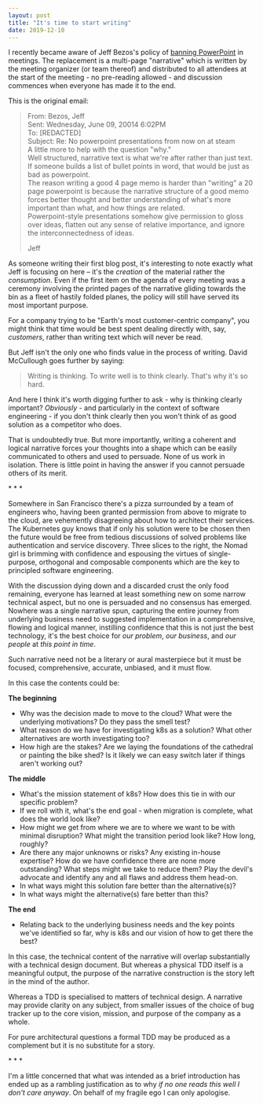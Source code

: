 ```yaml
--- 
layout: post 
title: "It's time to start writing" 
date: 2019-12-10 
--- 
```

 
I recently became aware of Jeff Bezos's policy of [banning PowerPoint](https://web.archive.org/web/20150730231457/https://blog.hirevue.com/sales/what-i-learned-from-jeff-bezos-about-sales-management) in meetings. The replacement is a multi-page "narrative" which is written by the meeting organizer (or team thereof) and distributed to all attendees at the start of the meeting - no pre-reading allowed - and discussion commences when everyone has made it to the end. 

This is the original email: 
> From: Bezos, Jeff\
> Sent: Wednesday, June 09, 20014 6:02PM\
> To: [REDACTED]\
> Subject: Re: No powerpoint presentations from now on at steam\
> A little more to help with the question "why."\
> Well structured, narrative text is what we're after rather than just text. If someone builds a list of bullet points in word, that would be just as bad as powerpoint.\
> The reason writing a good 4 page memo is harder than "writing" a 20 page powerpoint is because the narrative structure of a good memo forces better thought and better understanding of what's more important than what, and how things are related.\
> Powerpoint-style presentations somehow give permission to gloss over ideas, flatten out any sense of relative importance, and ignore the interconnectedness of ideas.
>
> Jeff 

As someone writing their first blog post, it's interesting to note exactly what Jeff is focusing on here – it's the *creation* of the material rather the *consumption*. Even if the first item on the agenda of every meeting was a ceremony involving the printed pages of the narrative gliding towards the bin as a fleet of hastily folded planes, the policy will still have served its most important purpose. 

For a company trying to be "Earth's most customer-centric company", you might think that time would be best spent dealing directly with, say, *customers*, rather than writing text which will never be read. 
 
But Jeff isn't the only one who finds value in the process of writing. David McCullough goes further by saying: 

> Writing is thinking. To write well is to think clearly. That's why it's so hard.

And here I think it's worth digging further to ask - why is thinking clearly important? *Obviously* - and particularly in the context of software engineering -  if you don't think clearly then you won't think of as good solution as a competitor who does. 

That is undoubtedly true. But more importantly, writing a coherent and logical narrative forces your thoughts into a shape which can be easily communicated to others and used to persuade. None of us work in isolation. There is little point in having the answer if you cannot persuade others of its merit. 

<div class="centered">* * *</div> 
 
Somewhere in San Francisco there's a pizza surrounded by a team of engineers who, having been granted permission from above to migrate to the cloud, are vehemently disagreeing about how to architect their services. The Kubernetes guy knows that if only his solution were to be chosen then the future would be free from tedious discussions of solved problems like authentication and service discovery. Three slices to the right, the Nomad girl is brimming with confidence and espousing the virtues of single-purpose, orthogonal and composable components which are the key to principled software engineering. 
 
With the discussion dying down and a discarded crust the only food remaining, everyone has learned at least something new on some narrow technical aspect, but no one is persuaded and no consensus has emerged. Nowhere was a single narrative spun, capturing the entire journey from underlying business need to suggested implementation in a comprehensive, flowing and logical manner, instilling confidence that this is not just the best technology, it's the best choice for *our problem*, *our business*, and *our people* at *this point in time*.

Such narrative need not be a literary or aural masterpiece but it must be focused, comprehensive, accurate, unbiased, and it must flow.

In this case the contents could be:   

**The beginning** 

- Why was the decision made to move to the cloud? What were the underlying motivations? Do they pass the smell test? 
- What reason do we have for investigating k8s as a solution? What other alternatives are worth investigating too? 
- How high are the stakes? Are we laying the foundations of the cathedral or painting the bike shed? Is it likely we can easy switch later if things aren't working out? 
  
**The middle** 

- What's the mission statement of k8s? How does this tie in with our specific problem? 
- If we roll with it, what's the end goal - when migration is complete, what does the world look like? 
- How might we get from where we are to where we want to be with minimal disruption? What might the transition period look like? How long, roughly? 
- Are there any major unknowns or risks? Any existing in-house expertise? How do we have confidence there are none more outstanding? What steps might we take to reduce them? Play the devil's advocate and identify any and all flaws and address them head-on. 
- In what ways might this solution fare better than the alternative(s)? 
- In what ways might the alternative(s) fare better than this? 

**The end** 
- Relating back to the underlying business needs and the key points we've identified so far, why is k8s and our vision of how to get there the best? 

In this case, the technical content of the narrative will overlap substantially with a technical design document. But whereas a physical TDD itself is a meaningful output, the purpose of the narrative construction is the story left in the mind of the author. 

Whereas a TDD is specialised to matters of technical design. A narrative may provide clarity on any subject, from smaller issues of the choice of bug tracker up to the core vision, mission, and purpose of the company as a whole. 

For pure architectural questions a formal TDD may be produced as a complement but it is no substitute for a story. 

<div class="centered">* * *</div> 

I'm a little concerned that what was intended as a brief introduction has ended up as a rambling justification as to why *if no one reads this well I don't care anyway*. On behalf of my fragile ego I can only apologise.

